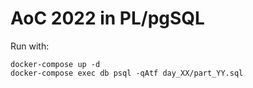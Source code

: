 # AoC 2022 in PL/pgSQL

Run with:

```shell
docker-compose up -d
docker-compose exec db psql -qAtf day_XX/part_YY.sql
```
